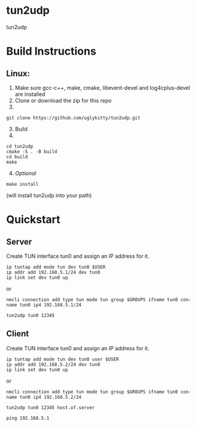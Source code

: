 # tun2udp

tun2udp

# Build Instructions

## Linux:

1. Make sure gcc-c++, make, cmake, libevent-devel and log4cplus-devel are installed
2. Clone or download the zip for this repo
3. 
```shell
git clone https://github.com/uglykitty/tun2udp.git
```

3. Build
4. 
```shell
cd tun2udp
cmake -S . -B build
cd build
make
```

4. *Optional*
```shell
make install
```
(will install tun2udp into your path)

# Quickstart

## Server

Create TUN interface tun0 and assign an IP address for it.

```shell
ip tuntap add mode tun dev tun0 $USER
ip addr add 192.168.5.1/24 dev tun0
ip link set dev tun0 up
```

or 

```shell
nmcli connection add type tun mode tun group $GROUPS ifname tun0 con-name tun0 ip4 192.168.5.1/24
```

```shell
tun2udp tun0 12345
```

## Client

Create TUN interface tun0 and assign an IP address for it.

```shell
ip tuntap add mode tun dev tun0 user $USER
ip addr add 192.168.5.2/24 dev tun0
ip link set dev tun0 up
```

or

```shell
nmcli connection add type tun mode tun group $GROUPS ifname tun0 con-name tun0 ip4 192.168.5.2/24
```

```shell
tun2udp tun0 12345 host.of.server
```

```shell
ping 192.168.5.1
```
